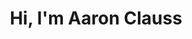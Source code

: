 <h1 align="center">Hi, I'm Aaron Clauss</h1>
<!---
AaronKanaron/AaronKanaron is a ✨ special ✨ repository because its `README.md` (this file) appears on your GitHub profile.
You can click the Preview link to take a look at your changes.
--->

